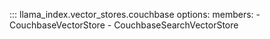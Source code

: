 ::: llama_index.vector_stores.couchbase
options:
members: - CouchbaseVectorStore - CouchbaseSearchVectorStore
